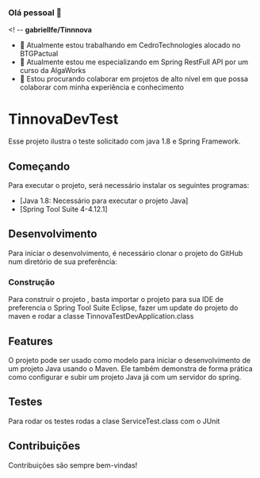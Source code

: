 ### Olá pessoal 👋

<! --
**gabriellfe/Tinnnova**

- 🔭 Atualmente estou trabalhando em CedroTechnologies alocado no BTGPactual
- 🌱 Atualmente estou me especializando em Spring RestFull API por um curso da AlgaWorks
- 👯 Estou procurando colaborar em projetos de alto nível em que possa colaborar com minha experiência e conhecimento


# TinnovaDevTest

Esse projeto ilustra o teste solicitado com java 1.8 e Spring Framework.

## Começando

Para executar o projeto, será necessário instalar os seguintes programas:

- [Java 1.8: Necessário para executar o projeto Java]
- [Spring Tool Suite 4-4.12.1]

## Desenvolvimento

Para iniciar o desenvolvimento, é necessário clonar o projeto do GitHub num diretório de sua preferência:

### Construção

Para construir o projeto , basta importar o projeto para sua IDE de preferencia o Spring Tool Suite Eclipse, fazer um update do projeto do maven e rodar a classe TinnovaTestDevApplication.class

## Features

O projeto pode ser usado como modelo para iniciar o desenvolvimento de um projeto Java usando o Maven. Ele também demonstra de forma prática como configurar e subir um projeto Java já com um servidor do spring.

## Testes

Para rodar os testes rodas a clase ServiceTest.class com o JUnit


## Contribuições

Contribuições são sempre bem-vindas!
